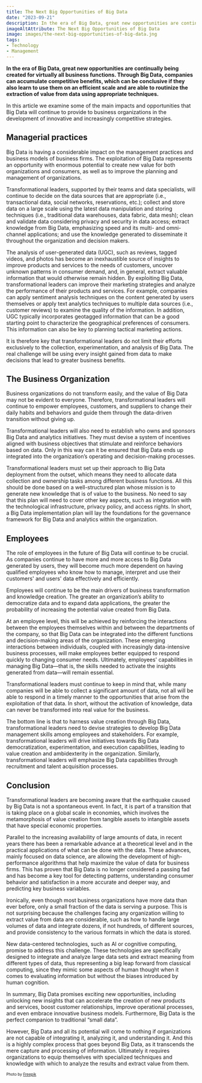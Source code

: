 ```yaml
---
title: The Next Big Opportunities of Big Data
date: "2023-09-21"
description: In the era of Big Data, great new opportunities are continually being created for virtually all business functions. Through Big Data, companies can accumulate competitive benefits, which can be conclusive if they also learn to use them on an efficient scale and are able to routinize the extraction of value from data using appropriate technique. However, Big Data and all its potential will come to nothing if companies do not equip themselves with specialized techniques and knowledge with which to analyze the results and extract value from them.
imageAltAttribute: The Next Big Opportunities of Big Data
image: images/the-next-big-opportunities-of-big-data.jng
tags:
- Technology
- Management
---
```

**In the era of Big Data, great new opportunities are continually being created for virtually all business functions. Through Big Data, companies can accumulate competitive benefits, which can be conclusive if they also learn to use them on an efficient scale and are able to routinize the extraction of value from data using appropriate techniques.**

In this article we examine some of the main impacts and opportunities that Big Data will continue to provide to business organizations in the development of innovative and increasingly competitive strategies.

## Managerial practices
Big Data is having a considerable impact on the management practices and business models of business firms. The exploitation of Big Data represents an opportunity with enormous potential to create new value for both organizations and consumers, as well as to improve the planning and management of organizations.

Transformational leaders, supported by their teams and data specialists, will continue to decide on the data sources that are appropriate (i.e., transactional data, social networks, reservations, etc.); collect and store data on a large scale using the latest data manipulation and storing techniques (i.e., traditional data warehouses, data fabric, data mesh); clean and validate data considering privacy and security in data access; extract knowledge from Big Data, emphasizing speed and its multi- and omni-channel applications; and use the knowledge generated to disseminate it throughout the organization and decision makers.

The analysis of user-generated data (UGC), such as reviews, tagged videos, and photos has become an inexhaustible source of insights to improve products and services to the needs of customers, uncover unknown patterns in consumer demand, and, in general, extract valuable information that would otherwise remain hidden. 
By exploiting Big Data, transformational leaders can improve their marketing strategies and analyze the performance of their products and services. For example, companies can apply sentiment analysis techniques on the content generated by users themselves or apply text analytics techniques to multiple data sources (i.e., customer reviews) to examine the quality of the information. In addition, UGC typically incorporates geotagged information that can be a good starting point to characterize the geographical preferences of consumers. This information can also be key to planning tactical marketing actions.

It is therefore key that transformational leaders do not limit their efforts exclusively to the collection, experimentation, and analysis of Big Data. The real challenge will be using every insight gained from data to make decisions that lead to greater business benefits. 

## The Business Organization
Business organizations do not transform easily, and the value of Big Data may not be evident to everyone. Therefore, transformational leaders will continue to empower employees, customers, and suppliers to change their daily habits and behaviors and guide them through the data-driven transition without giving up. 

Transformational leaders will also need to establish who owns and sponsors Big Data and analytics initiatives. They must devise a system of incentives aligned with business objectives that stimulate and reinforce behaviors based on data. Only in this way can it be ensured that Big Data ends up integrated into the organization’s operating and decision-making processes.

Transformational leaders must set up their approach to Big Data deployment from the outset, which means they need to allocate data collection and ownership tasks among different business functions. All this should be done based on a well-structured plan whose mission is to generate new knowledge that is of value to the business. No need to say that this plan will need to cover other key aspects, such as integration with the technological infrastructure, privacy policy, and access rights. In short, a Big Data implementation plan will lay the foundations for the governance framework for Big Data and analytics within the organization.

## Employees
The role of employees in the future of Big Data will continue to be crucial. As companies continue to have more and more access to Big Data generated by users, they will become much more dependent on having qualified employees who know how to manage, interpret and use their customers' and users' data effectively and efficiently.

Employees will continue to be the main drivers of business transformation and knowledge creation. The greater an organization’s ability to democratize data and to expand data applications, the greater the probability of increasing the potential value created from Big Data. 

At an employee level, this will be achieved by reinforcing the interactions between the employees themselves within and between the departments of the company, so that Big Data can be integrated into the different functions and decision-making areas of the organization. These emerging interactions between individuals, coupled with increasingly data-intensive business processes, will make employees better equipped to respond quickly to changing consumer needs. Ultimately, employees' capabilities in managing Big Data—that is, the skills needed to activate the insights generated from data—will remain essential.

Transformational leaders must continue to keep in mind that, while many companies will be able to collect a significant amount of data, not all will be able to respond in a timely manner to the opportunities that arise from the exploitation of that data. In short, without the activation of knowledge, data can never be transformed into real value for the business.

The bottom line is that to harness value creation through Big Data, transformational leaders need to devise strategies to develop Big Data management skills among employees and stakeholders. For example, transformational leaders will drive initiatives towards Big Data democratization, experimentation, and execution capabilities, leading to value creation and ambidexterity in the organization. Similarly, transformational leaders will emphasize Big Data capabilities through recruitment and talent acquisition processes.

## Conclusion
Transformational leaders are becoming aware that the earthquake caused by Big Data is not a spontaneous event. In fact, it is part of a transition that is taking place on a global scale in economies, which involves the metamorphosis of value creation from tangible assets to intangible assets that have special economic properties.

Parallel to the increasing availability of large amounts of data, in recent years there has been a remarkable advance at a theoretical level and in the practical applications of what can be done with the data. These advances, mainly focused on data science, are allowing the development of high-performance algorithms that help maximize the value of data for business firms. This has proven that Big Data is no longer considered a passing fad and has become a key tool for detecting patterns, understanding consumer behavior and satisfaction in a more accurate and deeper way, and predicting key business variables. 

Ironically, even though most business organizations have more data than ever before, only a small fraction of the data is serving a purpose. This is not surprising because the challenges facing any organization willing to extract value from data are considerable, such as how to handle large volumes of data and integrate dozens, if not hundreds, of different sources, and provide consistency to the various formats in which the data is stored. 

New data-centered technologies, such as AI or cognitive computing, promise to address this challenge. These technologies are specifically designed to integrate and analyze large data sets and extract meaning from different types of data, thus representing a big leap forward from classical computing, since they mimic some aspects of human thought when it comes to evaluating information but without the biases introduced by human cognition. 

In summary, Big Data promises exciting new opportunities, including unlocking new insights that can accelerate the creation of new products and services, boost customer relationships, improve operational processes, and even embrace innovative business models. Furthermore, Big Data is the perfect companion to traditional “small data”. 

However, Big Data and all its potential will come to nothing if organizations are not capable of integrating it, analyzing it, and understanding it. And this is a highly complex process that goes beyond Big Data, as it transcends the mere capture and processing of information. Ultimately it requires organizations to equip themselves with specialized techniques and knowledge with which to analyze the results and extract value from them.


<p style= "font-size:10px;">Photo by <a href="https://www.freepik.es/foto-gratis/naturaleza-muerta-que-ilustra-concepto-etica_26407570.htm#page=2&query=ethics&position=49&from_view=search&track=sph" target="_blank">Freepik</a></p>

